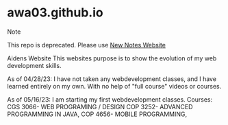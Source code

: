# awa03.github.io

> [!NOTE]
> This repo is deprecated. Please use [New Notes Website](https://awa03.github.io/Computer-Science-Notes/)

Aidens Website
This websites purpose is to show the evolution of my web development skills.

As of 04/28/23: I have not taken any webdevelopment classes, and I have learned entirely on my own. With no help of "full course" videos or courses. 

As of 05/16/23: I am starting my first webdevelopment classes.
Courses: 
CGS 3066- WEB PROGRAMING / DESIGN
COP 3252- ADVANCED PROGRAMMING IN JAVA, 
COP 4656- MOBILE PROGRAMMING,
